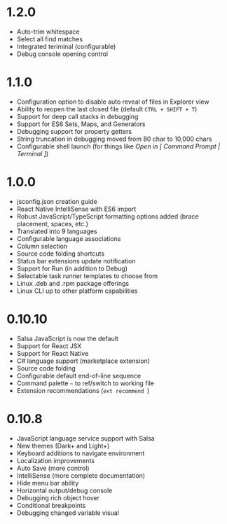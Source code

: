 # 1.2.0

- Auto-trim whitespace
- Select all find matches
- Integrated teriminal (configurable)
- Debug console opening control

# 1.1.0

- Configuration option to disable auto reveal of files in Explorer view
- Ability to reopen the last closed file (default `CTRL + SHIFT + T`)
- Support for deep call stacks in debugging
- Support for ES6 Sets, Maps, and Generators
- Debugging support for property getters
- String truncation in debugging moved from 80 char to 10,000 chars
- Configurable shell launch (for things like *Open in [ Command Prompt | Terminal ]*)

# 1.0.0

- jsconfig.json creation guide
- React Native IntelliSense with ES6 import
- Robust JavaScript/TypeScript formatting options added (brace placement, spaces, etc.)
- Translated into 9 languages
- Configurable language associations
- Column selection
- Source code folding shortcuts
- Status bar extensions update notification
- Support for Run (in addition to Debug)
- Selectable task runner templates to choose from
- Linux .deb and .rpm package offerings
- Linux CLI up to other platform capabilities

# 0.10.10

- Salsa JavaScript is now the default
- Support for React JSX
- Support for React Native
- C# language support (marketplace extension)
- Source code folding
- Configurable default end-of-line sequence
- Command palette `~` to ref/switch to working file
- Extension recommendations (`ext recommend `)

# 0.10.8

- JavaScript language service support with Salsa
- New themes (Dark+ and Light+)
- Keyboard additions to navigate environment
- Localization improvements
- Auto Save (more control)
- IntelliSense (more complete documentation)
- Hide menu bar ability
- Horizontal output/debug console
- Debugging rich object hover
- Conditional breakpoints
- Debugging changed variable visual
